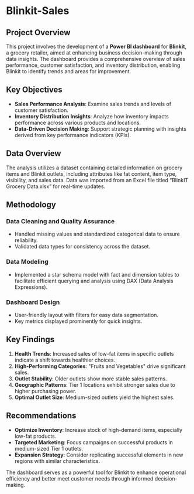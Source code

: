 # Blinkit-Sales
## Project Overview
This project involves the development of a **Power BI dashboard** for **Blinkit**, a grocery retailer, aimed at enhancing business decision-making through data insights. The dashboard provides a comprehensive overview of sales performance, customer satisfaction, and inventory distribution, enabling Blinkit to identify trends and areas for improvement.

## Key Objectives
- **Sales Performance Analysis**: Examine sales trends and levels of customer satisfaction.
- **Inventory Distribution Insights**: Analyze how inventory impacts performance across various products and locations.
- **Data-Driven Decision Making**: Support strategic planning with insights derived from key performance indicators (KPIs).

## Data Overview
The analysis utilizes a dataset containing detailed information on grocery items and Blinkit outlets, including attributes like fat content, item type, visibility, and sales data. Data was imported from an Excel file titled “BlinkIT Grocery Data.xlsx” for real-time updates.

## Methodology
### Data Cleaning and Quality Assurance
- Handled missing values and standardized categorical data to ensure reliability.
- Validated data types for consistency across the dataset.
### Data Modeling
- Implemented a star schema model with fact and dimension tables to facilitate efficient querying and analysis using DAX (Data Analysis Expressions).
### Dashboard Design
- User-friendly layout with filters for easy data segmentation.
- Key metrics displayed prominently for quick insights.

## Key Findings
1. **Health Trends**: Increased sales of low-fat items in specific outlets indicate a shift towards healthier choices.
2. **High-Performing Categories**: "Fruits and Vegetables" drive significant sales.
3. **Outlet Stability**: Older outlets show more stable sales patterns.
4. **Geographic Patterns**: Tier 1 locations exhibit stronger sales due to higher purchasing power.
5. **Optimal Outlet Size**: Medium-sized outlets yield the highest sales.

## Recommendations
- **Optimize Inventory**: Increase stock of high-demand items, especially low-fat products.
- **Targeted Marketing**: Focus campaigns on successful products in medium-sized Tier 1 outlets.
- **Expansion Strategy**: Consider replicating successful elements in new regions with similar characteristics.

The dashboard serves as a powerful tool for Blinkit to enhance operational efficiency and better meet customer needs through informed decision-making.

